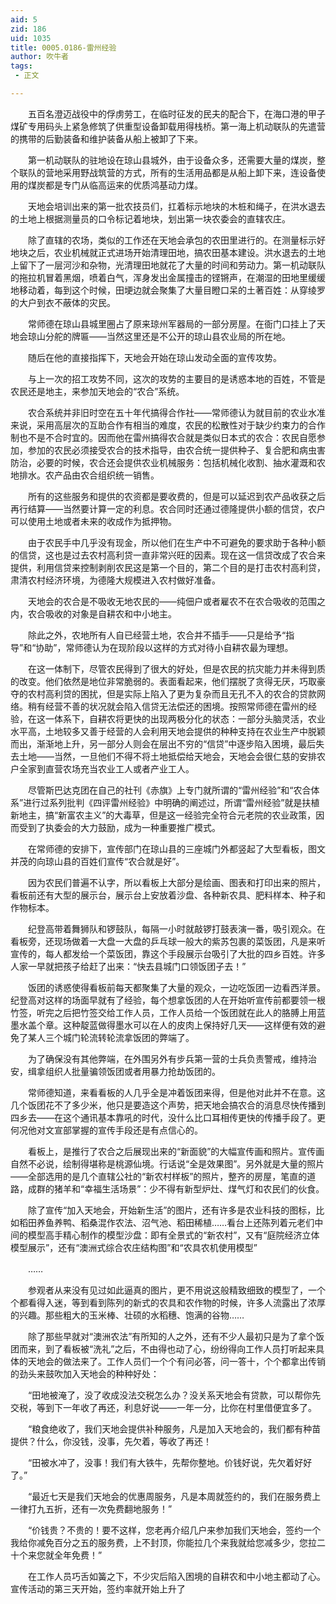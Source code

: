 ```yaml
---
aid: 5
zid: 186
uid: 1035
title: 0005.0186-雷州经验
author: 吹牛者
tags: 
 - 正文

---
```




　　五百名澄迈战役中的俘虏劳工，在临时征发的民夫的配合下，在海口港的甲子煤矿专用码头上紧急修筑了供重型设备卸载用得栈桥。第一海上机动联队的先遣营的携带的后勤装备和维护装备从船上被卸了下来。

　　第一机动联队的驻地设在琼山县城外，由于设备众多，还需要大量的煤炭，整个联队的营地采用野战筑营的方式，所有的生活用品都是从船上卸下来，连设备使用的煤炭都是专门从临高运来的优质鸿基动力煤。

　　天地会培训出来的第一批农技员们，扛着标示地块的木桩和绳子，在洪水退去的土地上根据测量员的口令标记着地块，划出第一块农委会的直辖农庄。

　　除了直辖的农场，类似的工作还在天地会承包的农田里进行的。在测量标示好地块之后，农业机械就正式进场开始清理田地，搞农田基本建设。洪水退去的土地上留下了一层河沙和杂物，光清理田地就花了大量的时间和劳动力。第一机动联队的拖拉机冒着黑烟，喷着白气，浑身发出金属撞击的铿锵声，在潮湿的田地里缓缓地移动着，每到这个时候，田埂边就会聚集了大量目瞪口呆的土著百姓：从穿绫罗的大户到衣不蔽体的灾民。

　　常师德在琼山县城里圈占了原来琼州军器局的一部分房屋。在衙门口挂上了天地会琼山分舵的牌匾——当然这里还是不公开的琼山县农业局的所在地。

　　随后在他的直接指挥下，天地会开始在琼山发动全面的宣传攻势。

　　与上一次的招工攻势不同，这次的攻势的主要目的是诱惑本地的百姓，不管是农民还是地主，来参加天地会的“农合”系统。

　　农合系统并非旧时空在五十年代搞得合作社——常师德认为就目前的农业水准来说，采用高层次的互助合作有相当的难度，农民的松散性对于缺少约束力的合作制也不是不合时宜的。因而他在雷州搞得农合就是类似日本式的农合：农民自愿参加，参加的农民必须接受农合的技术指导，由农合统一提供种子、复合肥和病虫害防治，必要的时候，农合还会提供农业机械服务：包括机械化收割、抽水灌溉和农地排水。农产品由农合组织统一销售。

　　所有的这些服务和提供的农资都是要收费的，但是可以延迟到农产品收获之后再行结算——当然要计算一定的利息。农合同时还通过德隆提供小额的信贷，农户可以使用土地或者未来的收成作为抵押物。

　　由于农民手中几乎没有现金，所以他们在生产中不可避免的要求助于各种小额的信贷，这也是过去农村高利贷一直非常兴旺的因素。现在这一信贷改成了农合来提供，利用信贷来控制剥削农民这是第一个目的，第二个目的是打击农村高利贷，肃清农村经济环境，为德隆大规模进入农村做好准备。

　　天地会的农合是不吸收无地农民的——纯佃户或者雇农不在农合吸收的范围之内，农合吸收的对象是自耕农和中小地主。

　　除此之外，农地所有人自已经营土地，农合并不插手——只是给予“指导”和“协助”，常师德认为在现阶段以这样的方式对待小自耕农最为理想。

　　在这一体制下，尽管农民得到了很大的好处，但是农民的抗灾能力并未得到质的改变。他们依然是地位非常脆弱的。表面看起来，他们摆脱了贪得无厌，巧取豪夺的农村高利贷的困扰，但是实际上陷入了更为复杂而且无孔不入的农合的贷款网络。稍有经营不善的状况就会陷入信贷无法偿还的困境。按照常师德在雷州的经验，在这一体系下，自耕农将更快的出现两极分化的状态：一部分头脑灵活，农业水平高，土地较多又善于经营的人会利用天地会提供的种种支持在农业生产中脱颖而出，渐渐地上升，另一部分人则会在层出不穷的“信贷”中逐步陷入困境，最后失去土地——当然，一旦他们不得不将土地抵偿给天地会，天地会会很仁慈的安排农户全家到直营农场充当农业工人或者产业工人。

　　尽管斯巴达克团在自己的社刊《赤旗》上专门就所谓的“雷州经验”和“农合体系”进行过系列批判《四评雷州经验》中明确的阐述过，所谓“雷州经验”就是扶植新地主，搞“新富农主义”的大毒草，但是这一经验完全符合元老院的农业政策，因而受到了执委会的大力鼓励，成为一种重要推广模式。

　　在常师德的安排下，宣传部门在琼山县的三座城门外都竖起了大型看板，图文并茂的向琼山县的百姓们宣传“农合就是好”。

　　因为农民们普遍不认字，所以看板上大部分是绘画、图表和打印出来的照片，看板前还有大型的展示台，展示台上安放着沙盘、各种新农具、肥料样本、种子和作物标本。

　　纪登高带着舞狮队和锣鼓队，每隔一小时就敲锣打鼓表演一番，吸引观众。在看板旁，还现场做着一大盘一大盘的乒乓球一般大的紫苏包裹的菜饭团，凡是来听宣传的，每人都发给一个菜饭团，靠这个手段展示台吸引了大批的四乡百姓。许多人家一早就把孩子给赶了出来：“快去县城门口领饭团子去！”

　　饭团的诱惑使得看板前每天都聚集了大量的观众，一边吃饭团一边看西洋景。纪登高对这样的场面早就有了经验，每个想拿饭团的人在开始听宣传前都要领一根竹签，听完之后把竹签交给工作人员，工作人员给一个饭团就在此人的胳膊上用蓝墨水盖个章。这种靛蓝做得墨水可以在人的皮肉上保持好几天——这样便有效的避免了某人三个城门轮流转轮流拿饭团的弊端了。

　　为了确保没有其他弊端，在外围另外有步兵第一营的士兵负责警戒，维持治安，缉拿组织人批量骗领饭团或者用暴力抢劫饭团的。

　　常师德知道，来看看板的人几乎全是冲着饭团来得，但是他对此并不在意。这几个饭团花不了多少米，他只是要造这个声势，把天地会搞农合的消息尽快传播到四乡去——在这个通讯基本靠吼的时代，没什么比口耳相传更快的传播手段了。更何况他对文宣部掌握的宣传手段还是有点信心的。

　　看板上，是推行了农合之后展现出来的“新面貌”的大幅宣传画和照片。宣传画自然不必说，绘制得堪称是桃源仙境。行话说“全是效果图”。另外就是大量的照片——全部选用的是几个直辖公社的“新农村样板”的照片，整齐的房屋，笔直的道路，成群的猪羊和“幸福生活场景”：少不得有新型炉灶、煤气灯和农民们的伙食。

　　除了宣传“加入天地会，开始新生活”的图片，还有许多是农业科技的图标，比如稻田养鱼养鸭、稻桑混作农法、沼气池、稻田稀植……看台上还陈列着元老们中间的模型高手精心制作的模型沙盘：即有全景式的“新农村”，又有“庭院经济立体模型展示”，还有“澳洲式综合农庄结构图”和“农具农机使用模型”

　　……

　　参观者从来没有见过如此逼真的图片，更不用说这般精致细致的模型了，一个个都看得入迷，等到看到陈列的新式的农具和农作物的时候，许多人流露出了浓厚的兴趣。那些粗大的玉米棒、壮硕的水稻穗、饱满的谷物……

　　除了那些早就对“澳洲农法”有所知的人之外，还有不少人最初只是为了拿个饭团而来，到了看板被“洗礼”之后，不由得也动了心，纷纷得向工作人员打听起来具体的天地会的做法来了。工作人员们一个个有问必答，问一答十，个个都拿出传销的劲头来鼓吹加入天地会的种种好处：

　　“田地被淹了，没了收成没法交税怎么办？没关系天地会有贷款，可以帮你先交税，等到下一年收了再还，利息好说——一年一分，比你在村里借便宜多了。

　　“粮食绝收了，我们天地会提供补种服务，凡是加入天地会的，我们都有种苗提供？什么，你没钱，没事，先欠着，等收了再还！

　　“田被水冲了，没事！我们有大铁牛，先帮你整地。价钱好说，先欠着好好了。”

　　“最近七天是我们天地会的优惠周服务，凡是本周就签约的，我们在服务费上一律打九五折，还有一次免费翻地服务！”

　　“价钱贵？不贵的！要不这样，您老再介绍几户来参加我们天地会，签约一个我给你减免百分之五的服务费，上不封顶，你能拉几个来我就给您减多少，您拉二十个来您就全年免费！”

　　在工作人员巧舌如簧之下，不少灾后陷入困境的自耕农和中小地主都动了心。宣传活动的第三天开始，签约率就开始上升了


